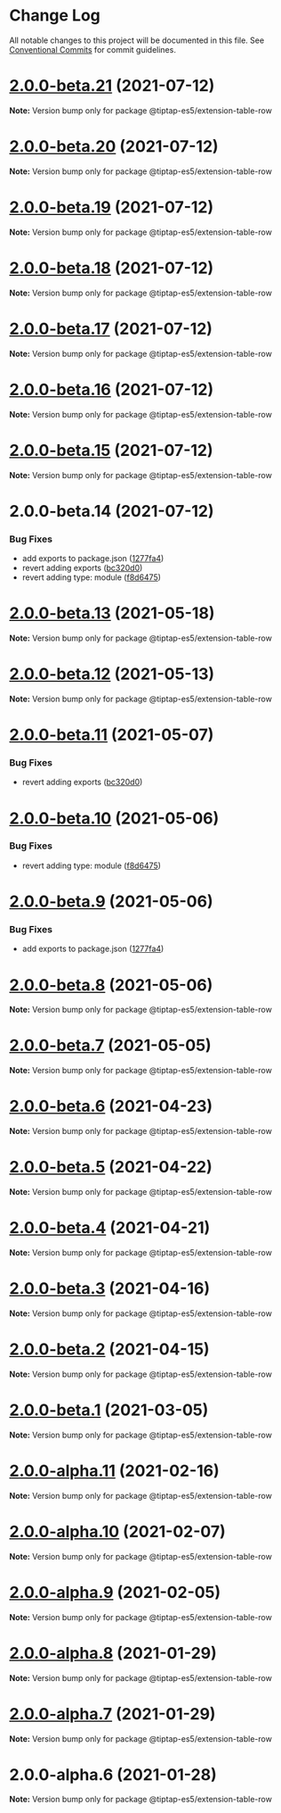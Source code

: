 # Change Log

All notable changes to this project will be documented in this file.
See [Conventional Commits](https://conventionalcommits.org) for commit guidelines.

# [2.0.0-beta.21](https://github.com/justame/tiptap/compare/@tiptap-es5/extension-table-row@2.0.0-beta.20...@tiptap-es5/extension-table-row@2.0.0-beta.21) (2021-07-12)

**Note:** Version bump only for package @tiptap-es5/extension-table-row





# [2.0.0-beta.20](https://github.com/justame/tiptap/compare/@tiptap-es5/extension-table-row@2.0.0-beta.19...@tiptap-es5/extension-table-row@2.0.0-beta.20) (2021-07-12)

**Note:** Version bump only for package @tiptap-es5/extension-table-row





# [2.0.0-beta.19](https://github.com/justame/tiptap/compare/@tiptap-es5/extension-table-row@2.0.0-beta.18...@tiptap-es5/extension-table-row@2.0.0-beta.19) (2021-07-12)

**Note:** Version bump only for package @tiptap-es5/extension-table-row





# [2.0.0-beta.18](https://github.com/justame/tiptap/compare/@tiptap-es5/extension-table-row@2.0.0-beta.17...@tiptap-es5/extension-table-row@2.0.0-beta.18) (2021-07-12)

**Note:** Version bump only for package @tiptap-es5/extension-table-row





# [2.0.0-beta.17](https://github.com/justame/tiptap/compare/@tiptap-es5/extension-table-row@2.0.0-beta.16...@tiptap-es5/extension-table-row@2.0.0-beta.17) (2021-07-12)

**Note:** Version bump only for package @tiptap-es5/extension-table-row





# [2.0.0-beta.16](https://github.com/justame/tiptap/compare/@tiptap-es5/extension-table-row@2.0.0-beta.15...@tiptap-es5/extension-table-row@2.0.0-beta.16) (2021-07-12)

**Note:** Version bump only for package @tiptap-es5/extension-table-row





# [2.0.0-beta.15](https://github.com/justame/tiptap/compare/@tiptap-es5/extension-table-row@2.0.0-beta.14...@tiptap-es5/extension-table-row@2.0.0-beta.15) (2021-07-12)

**Note:** Version bump only for package @tiptap-es5/extension-table-row





# 2.0.0-beta.14 (2021-07-12)


### Bug Fixes

* add exports to package.json ([1277fa4](https://github.com/justame/tiptap/commit/1277fa47151e9c039508cdb219bdd0ffe647f4ee))
* revert adding exports ([bc320d0](https://github.com/justame/tiptap/commit/bc320d0b4b80b0e37a7e47a56e0f6daec6e65d98))
* revert adding type: module ([f8d6475](https://github.com/justame/tiptap/commit/f8d6475e2151faea6f96baecdd6bd75880d50d2c))





# [2.0.0-beta.13](https://github.com/ueberdosis/tiptap/compare/@tiptap-es5/extension-table-row@2.0.0-beta.12...@tiptap-es5/extension-table-row@2.0.0-beta.13) (2021-05-18)

**Note:** Version bump only for package @tiptap-es5/extension-table-row

# [2.0.0-beta.12](https://github.com/ueberdosis/tiptap/compare/@tiptap-es5/extension-table-row@2.0.0-beta.11...@tiptap-es5/extension-table-row@2.0.0-beta.12) (2021-05-13)

**Note:** Version bump only for package @tiptap-es5/extension-table-row

# [2.0.0-beta.11](https://github.com/ueberdosis/tiptap/compare/@tiptap-es5/extension-table-row@2.0.0-beta.10...@tiptap-es5/extension-table-row@2.0.0-beta.11) (2021-05-07)

### Bug Fixes

- revert adding exports ([bc320d0](https://github.com/ueberdosis/tiptap/commit/bc320d0b4b80b0e37a7e47a56e0f6daec6e65d98))

# [2.0.0-beta.10](https://github.com/ueberdosis/tiptap/compare/@tiptap-es5/extension-table-row@2.0.0-beta.9...@tiptap-es5/extension-table-row@2.0.0-beta.10) (2021-05-06)

### Bug Fixes

- revert adding type: module ([f8d6475](https://github.com/ueberdosis/tiptap/commit/f8d6475e2151faea6f96baecdd6bd75880d50d2c))

# [2.0.0-beta.9](https://github.com/ueberdosis/tiptap/compare/@tiptap-es5/extension-table-row@2.0.0-beta.8...@tiptap-es5/extension-table-row@2.0.0-beta.9) (2021-05-06)

### Bug Fixes

- add exports to package.json ([1277fa4](https://github.com/ueberdosis/tiptap/commit/1277fa47151e9c039508cdb219bdd0ffe647f4ee))

# [2.0.0-beta.8](https://github.com/ueberdosis/tiptap/compare/@tiptap-es5/extension-table-row@2.0.0-beta.7...@tiptap-es5/extension-table-row@2.0.0-beta.8) (2021-05-06)

**Note:** Version bump only for package @tiptap-es5/extension-table-row

# [2.0.0-beta.7](https://github.com/ueberdosis/tiptap/compare/@tiptap-es5/extension-table-row@2.0.0-beta.6...@tiptap-es5/extension-table-row@2.0.0-beta.7) (2021-05-05)

**Note:** Version bump only for package @tiptap-es5/extension-table-row

# [2.0.0-beta.6](https://github.com/ueberdosis/tiptap/compare/@tiptap-es5/extension-table-row@2.0.0-beta.5...@tiptap-es5/extension-table-row@2.0.0-beta.6) (2021-04-23)

**Note:** Version bump only for package @tiptap-es5/extension-table-row

# [2.0.0-beta.5](https://github.com/ueberdosis/tiptap/compare/@tiptap-es5/extension-table-row@2.0.0-beta.4...@tiptap-es5/extension-table-row@2.0.0-beta.5) (2021-04-22)

**Note:** Version bump only for package @tiptap-es5/extension-table-row

# [2.0.0-beta.4](https://github.com/ueberdosis/tiptap/compare/@tiptap-es5/extension-table-row@2.0.0-beta.3...@tiptap-es5/extension-table-row@2.0.0-beta.4) (2021-04-21)

**Note:** Version bump only for package @tiptap-es5/extension-table-row

# [2.0.0-beta.3](https://github.com/ueberdosis/tiptap/compare/@tiptap-es5/extension-table-row@2.0.0-beta.2...@tiptap-es5/extension-table-row@2.0.0-beta.3) (2021-04-16)

**Note:** Version bump only for package @tiptap-es5/extension-table-row

# [2.0.0-beta.2](https://github.com/ueberdosis/tiptap/compare/@tiptap-es5/extension-table-row@2.0.0-beta.1...@tiptap-es5/extension-table-row@2.0.0-beta.2) (2021-04-15)

**Note:** Version bump only for package @tiptap-es5/extension-table-row

# [2.0.0-beta.1](https://github.com/ueberdosis/tiptap/compare/@tiptap-es5/extension-table-row@2.0.0-alpha.11...@tiptap-es5/extension-table-row@2.0.0-beta.1) (2021-03-05)

**Note:** Version bump only for package @tiptap-es5/extension-table-row

# [2.0.0-alpha.11](https://github.com/ueberdosis/tiptap/compare/@tiptap-es5/extension-table-row@2.0.0-alpha.10...@tiptap-es5/extension-table-row@2.0.0-alpha.11) (2021-02-16)

**Note:** Version bump only for package @tiptap-es5/extension-table-row

# [2.0.0-alpha.10](https://github.com/ueberdosis/tiptap/compare/@tiptap-es5/extension-table-row@2.0.0-alpha.9...@tiptap-es5/extension-table-row@2.0.0-alpha.10) (2021-02-07)

**Note:** Version bump only for package @tiptap-es5/extension-table-row

# [2.0.0-alpha.9](https://github.com/ueberdosis/tiptap/compare/@tiptap-es5/extension-table-row@2.0.0-alpha.8...@tiptap-es5/extension-table-row@2.0.0-alpha.9) (2021-02-05)

**Note:** Version bump only for package @tiptap-es5/extension-table-row

# [2.0.0-alpha.8](https://github.com/ueberdosis/tiptap/compare/@tiptap-es5/extension-table-row@2.0.0-alpha.7...@tiptap-es5/extension-table-row@2.0.0-alpha.8) (2021-01-29)

**Note:** Version bump only for package @tiptap-es5/extension-table-row

# [2.0.0-alpha.7](https://github.com/ueberdosis/tiptap/compare/@tiptap-es5/extension-table-row@2.0.0-alpha.6...@tiptap-es5/extension-table-row@2.0.0-alpha.7) (2021-01-29)

**Note:** Version bump only for package @tiptap-es5/extension-table-row

# 2.0.0-alpha.6 (2021-01-28)

**Note:** Version bump only for package @tiptap-es5/extension-table-row

